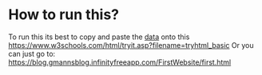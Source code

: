 # How to run this?
To run this its best to copy and paste the [data](https://github.com/uuphoria2/uuphoria2.github.io/blob/main/FirstWebsite/first.html) onto this https://www.w3schools.com/html/tryit.asp?filename=tryhtml_basic
Or you can just go to: https://blog.gmannsblog.infinityfreeapp.com/FirstWebsite/first.html
